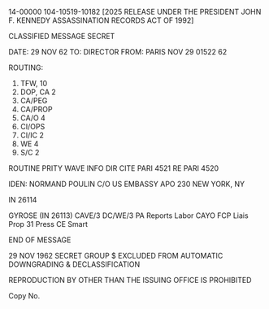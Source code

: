 14-00000
104-10519-10182 [2025 RELEASE UNDER THE PRESIDENT JOHN F. KENNEDY ASSASSINATION RECORDS ACT OF 1992]

CLASSIFIED MESSAGE
SECRET

DATE: 29 NOV 62
TO: DIRECTOR
FROM: PARIS NOV 29 01522 62

ROUTING:
1. TFW, 10
2. DOP, CA 2
3. CA/PEG
4. CA/PROP
5. CA/O 4
6. CI/OPS
7. CI/IC 2
8. WE 4
9. S/C 2

ROUTINE
PRITY WAVE INFO DIR CITE PARI 4521
RE PARI 4520

IDEN:
NORMAND POULIN
C/O US EMBASSY
APO 230
NEW YORK, NY

IN 26114

GYROSE
(IN 26113)
CAVE/3
DC/WE/3
PA
Reports
Labor
CAYO
FCP
Liais
Prop
31
Press
CE
Smart

END OF MESSAGE

29 NOV 1962
SECRET
GROUP $
EXCLUDED FROM AUTOMATIC DOWNGRADING & DECLASSIFICATION

REPRODUCTION BY OTHER THAN THE ISSUING OFFICE IS PROHIBITED

Copy No.

